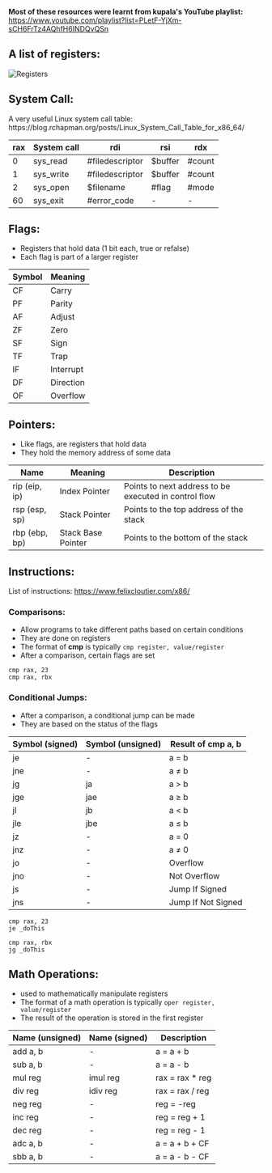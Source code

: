 <b>Most of these resources were learnt from kupala's YouTube playlist:</b>
<br>https://www.youtube.com/playlist?list=PLetF-YjXm-sCH6FrTz4AQhfH6INDQvQSn

<h2>A list of registers:</h2>

![Registers](https://i.stack.imgur.com/N0KnG.png)

<h2>System Call:</h2>
A very useful Linux system call table: https://blog.rchapman.org/posts/Linux_System_Call_Table_for_x86_64/

| rax | System call | rdi | rsi | rdx |
| --- | ----------- | --- | --- | --- |
| 0 | sys_read | #filedescriptor | $buffer | #count |
| 1 | sys_write | #filedescriptor | $buffer | #count |
| 2 | sys_open | $filename | #flag | #mode |
| 60 | sys_exit | #error_code | - | - |

<h2>Flags:</h2>

- Registers that hold data (1 bit each, true or refalse)
- Each flag is part of a larger register

| Symbol | Meaning |
| --- | --- |
| CF | Carry |
| PF | Parity |
| AF | Adjust |
| ZF | Zero |
| SF | Sign |
| TF | Trap |
| IF | Interrupt |
| DF | Direction |
| OF | Overflow |

<h2>Pointers:</h2>

- Like flags, are registers that hold data
- They hold the memory address of some data

| Name | Meaning | Description |
| --- | --- | --- |
| rip (eip, ip) | Index Pointer | Points to next address to be executed in control flow |
| rsp (esp, sp) | Stack Pointer | Points to the top address of the stack |
| rbp (ebp, bp) | Stack Base Pointer | Points to the bottom of the stack |

<h2>Instructions:</h2>

List of instructions: https://www.felixcloutier.com/x86/

<h3>Comparisons:</h3>

- Allow programs to take different paths based on certain conditions
- They are done on registers
- The format of <b>cmp</b> is typically `cmp register, value/register`
- After a comparison, certain flags are set

```
cmp rax, 23
cmp rax, rbx
 ```
 
<h3>Conditional Jumps:</h3>
 
- After a comparison, a conditional jump can be made
- They are based on the status of the flags

| Symbol (signed) | Symbol (unsigned) | Result of <b>cmp</b> a, b |
| --- | --- | --- |
| je | - | a = b |
| jne | - | a ≠ b |
| jg | ja | a > b |
| jge | jae | a ≥ b |
| jl | jb | a < b |
| jle | jbe | a ≤ b |
| jz | - | a = 0 |
| jnz | - | a ≠ 0 |
| jo | - | Overflow |
| jno | - | Not Overflow |
| js | - | Jump If Signed |
| jns | - | Jump If Not Signed |

```
cmp rax, 23
je _doThis
```
```
cmp rax, rbx
jg _doThis
```

<h2>Math Operations:</h2>

- used to mathematically manipulate registers
- The format of a math operation is typically `oper register, value/register`
- The result of the operation is stored in the first register

| Name (unsigned) | Name (signed) | Description |
| --- | --- | --- |
| add a, b | - | a = a + b |
| sub a, b | - | a = a - b |
| mul reg | imul reg | rax = rax * reg |
| div reg | idiv reg | rax = rax / reg |
| neg reg | - | reg = -reg |
| inc reg | - | reg = reg + 1 |
| dec reg | - | reg = reg - 1 |
| adc a, b | - | a = a + b + CF |
| sbb a, b | - | a = a - b - CF |

